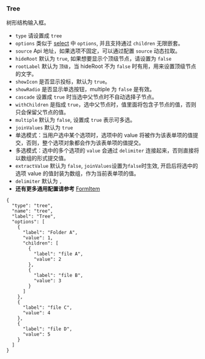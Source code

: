 ### Tree

树形结构输入框。

- `type` 请设置成 `tree`
- `options` 类似于 [select](./Select.md) 中 `options`, 并且支持通过 `children` 无限嵌套。
- `source` Api 地址，如果选项不固定，可以通过配置 `source` 动态拉取。
- `hideRoot` 默认为 `true`, 如果想要显示个顶级节点，请设置为 `false`
- `rootLabel` 默认为 `顶级`，当 hideRoot 不为 `false` 时有用，用来设置顶级节点的文字。
- `showIcon` 是否显示投标，默认为 `true`。
- `showRadio` 是否显示单选按钮，multiple 为 `false` 是有效。
- `cascade` 设置成 `true` 时当选中父节点时不自动选择子节点。
- `withChildren` 是指成 `true`，选中父节点时，值里面将包含子节点的值，否则只会保留父节点的值。
- `multiple` 默认为 `false`, 设置成 `true` 表示可多选。
- `joinValues` 默认为 `true`
- 单选模式：当用户选中某个选项时，选项中的 value 将被作为该表单项的值提交，否则，整个选项对象都会作为该表单项的值提交。
- 多选模式：选中的多个选项的 `value` 会通过 `delimiter` 连接起来，否则直接将以数组的形式提交值。
- `extractValue` 默认为 `false`, `joinValues`设置为`false`时生效, 开启后将选中的选项 value 的值封装为数组，作为当前表单项的值。
- `delimiter` 默认为 `,`
- **还有更多通用配置请参考** [FormItem](./FormItem.md)

```schema:height="300" scope="form-item"
{
  "type": "tree",
  "name": "tree",
  "label": "Tree",
  "options": [
    {
      "label": "Folder A",
      "value": 1,
      "children": [
        {
          "label": "file A",
          "value": 2
        },
        {
          "label": "file B",
          "value": 3
        }
      ]
    },
    {
      "label": "file C",
      "value": 4
    },
    {
      "label": "file D",
      "value": 5
    }
  ]
}
```
